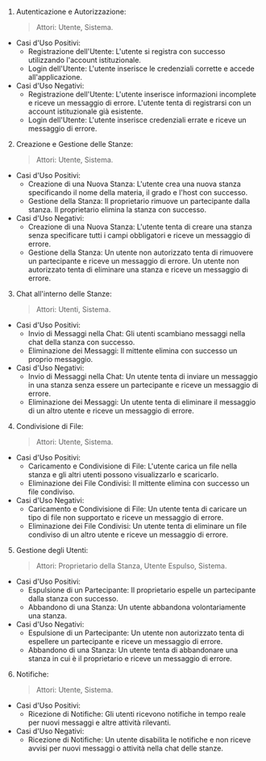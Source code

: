 1. Autenticazione e Autorizzazione:
   > Attori: Utente, Sistema.
  - Casi d'Uso Positivi:
    - Registrazione dell'Utente:
      L'utente si registra con successo utilizzando l'account istituzionale.
    - Login dell'Utente:
      L'utente inserisce le credenziali corrette e accede all'applicazione.
  - Casi d'Uso Negativi:
    - Registrazione dell'Utente:
      L'utente inserisce informazioni incomplete e riceve un messaggio di errore.
      L'utente tenta di registrarsi con un account istituzionale già esistente.
    - Login dell'Utente:
      L'utente inserisce credenziali errate e riceve un messaggio di errore.

2. Creazione e Gestione delle Stanze:
   > Attori: Utente, Sistema.
  - Casi d'Uso Positivi:
    - Creazione di una Nuova Stanza:
      L'utente crea una nuova stanza specificando il nome della materia, il grado e l'host con successo.
    - Gestione della Stanza:
      Il proprietario rimuove un partecipante dalla stanza.
      Il proprietario elimina la stanza con successo.
  - Casi d'Uso Negativi:
    - Creazione di una Nuova Stanza:
      L'utente tenta di creare una stanza senza specificare tutti i campi obbligatori e riceve un messaggio di errore.
    - Gestione della Stanza:
      Un utente non autorizzato tenta di rimuovere un partecipante e riceve un messaggio di errore.
      Un utente non autorizzato tenta di eliminare una stanza e riceve un messaggio di errore.

3. Chat all'interno delle Stanze:
   > Attori: Utenti, Sistema.
  - Casi d'Uso Positivi:
    - Invio di Messaggi nella Chat:
      Gli utenti scambiano messaggi nella chat della stanza con successo.
    - Eliminazione dei Messaggi:
      Il mittente elimina con successo un proprio messaggio.
  - Casi d'Uso Negativi:
    - Invio di Messaggi nella Chat:
      Un utente tenta di inviare un messaggio in una stanza senza essere un partecipante e riceve un messaggio di errore.
    - Eliminazione dei Messaggi:
      Un utente tenta di eliminare il messaggio di un altro utente e riceve un messaggio di errore.

4. Condivisione di File:
   > Attori: Utente, Sistema.
  - Casi d'Uso Positivi:
    - Caricamento e Condivisione di File:
      L'utente carica un file nella stanza e gli altri utenti possono visualizzarlo e scaricarlo.
    - Eliminazione dei File Condivisi:
      Il mittente elimina con successo un file condiviso.
  - Casi d'Uso Negativi:
    - Caricamento e Condivisione di File:
      Un utente tenta di caricare un tipo di file non supportato e riceve un messaggio di errore.
    - Eliminazione dei File Condivisi:
      Un utente tenta di eliminare un file condiviso di un altro utente e riceve un messaggio di errore.

5. Gestione degli Utenti:
   > Attori: Proprietario della Stanza, Utente Espulso, Sistema.
  - Casi d'Uso Positivi:
    - Espulsione di un Partecipante:
      Il proprietario espelle un partecipante dalla stanza con successo.
    - Abbandono di una Stanza:
      Un utente abbandona volontariamente una stanza.
  - Casi d'Uso Negativi:
    - Espulsione di un Partecipante:
      Un utente non autorizzato tenta di espellere un partecipante e riceve un messaggio di errore.
    - Abbandono di una Stanza:
      Un utente tenta di abbandonare una stanza in cui è il proprietario e riceve un messaggio di errore.

6. Notifiche:
   > Attori: Utente, Sistema.
  - Casi d'Uso Positivi:
    - Ricezione di Notifiche:
      Gli utenti ricevono notifiche in tempo reale per nuovi messaggi e altre attività rilevanti.
  - Casi d'Uso Negativi:
    - Ricezione di Notifiche:
      Un utente disabilita le notifiche e non riceve avvisi per nuovi messaggi o attività nella chat delle stanze.
